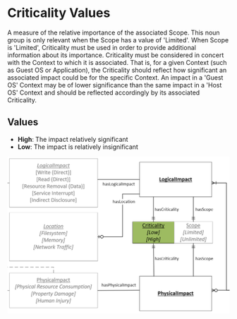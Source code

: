 # Criticality Values

A measure of the relative importance of the associated Scope. This noun group is only relevant when the Scope has a value of 'Limited'. When Scope is 'Limited', Criticality must be used in order to provide additional information about its importance. Criticality must be considered in concert with the Context to which it is associated. That is, for a given Context (such as Guest OS or Application), the Criticality should reflect how significant an associated impact could be for the specific Context. An impact in a 'Guest OS' Context may be of lower significance than the same impact in a 'Host OS' Context and should be reflected accordingly by its associated Criticality.

## Values

- **High**:  The impact relatively significant
- **Low**:  The impact is relatively insignificant

![Criticality Graph](../figures/graphsnippets/CriticalitySnippet.png "Criticality Graph")
